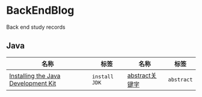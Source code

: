 # BackEndBlog
Back end study records

## Java

名称 | 标签 | 名称 | 标签  
 --- | --- |  --- | --- 
[Installing the Java Development Kit](https://github.com/yaoningvital/BackEndBlog/issues/1) | `install JDK` | [abstract关键字](https://github.com/yaoningvital/BackEndBlog/issues/2) | `abstract` 
